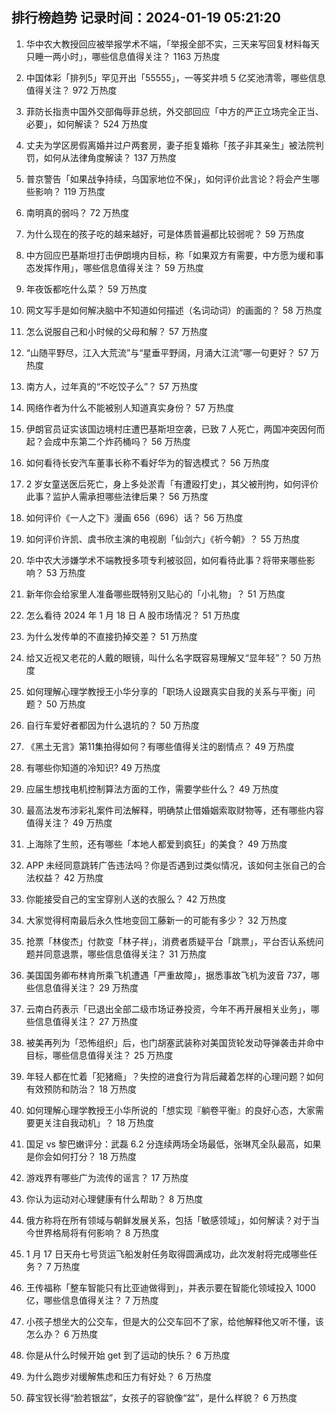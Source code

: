 
## 排行榜趋势 记录时间：2024-01-19 05:21:20
  
  1. 华中农大教授回应被举报学术不端，「举报全部不实，三天来写回复材料每天只睡一两小时」，哪些信息值得关注？ 1163 万热度
    
  2. 中国体彩「排列5」罕见开出「55555」，一等奖井喷 5 亿奖池清零，哪些信息值得关注？ 972 万热度
    
  3. 菲防长指责中国外交部侮辱菲总统，外交部回应「中方的严正立场完全正当、必要」，如何解读？ 524 万热度
    
  4. 丈夫为学区房假离婚并过户两套房，妻子拒复婚称「孩子非其亲生」被法院判罚，如何从法律角度解读？ 137 万热度
    
  5. 普京警告「如果战争持续，乌国家地位不保」，如何评价此言论？将会产生哪些影响？ 119 万热度
    
  6. 南明真的弱吗？ 72 万热度
    
  7. 为什么现在的孩子吃的越来越好，可是体质普遍都比较弱呢？ 59 万热度
    
  8. 中方回应巴基斯坦打击伊朗境内目标，称「如果双方有需要，中方愿为缓和事态发挥作用」，哪些信息值得关注？ 59 万热度
    
  9. 年夜饭都吃什么菜？ 59 万热度
    
  10. 网文写手是如何解决脑中不知道如何描述（名词动词）的画面的？ 58 万热度
    
  11. 怎么说服自己和小时候的父母和解？ 57 万热度
    
  12. “山随平野尽，江入大荒流”与“星垂平野阔，月涌大江流”哪一句更好？ 57 万热度
    
  13. 南方人，过年真的“不吃饺子么”？ 57 万热度
    
  14. 网络作者为什么不能被别人知道真实身份？ 57 万热度
    
  15. 伊朗官员证实该国边境村庄遭巴基斯坦空袭，已致 7 人死亡，两国冲突因何而起？会成中东第二个炸药桶吗？ 56 万热度
    
  16. 如何看待长安汽车董事长称不看好华为的智选模式？ 56 万热度
    
  17. 2 岁女童送医后死亡，身上多处淤青「有遭殴打史」，其父被刑拘，如何评价此事？监护人需承担哪些法律后果？ 56 万热度
    
  18. 如何评价《一人之下》漫画 656（696）话？ 56 万热度
    
  19. 如何评价许凯、虞书欣主演的电视剧「仙剑六」《祈今朝》？ 55 万热度
    
  20. 华中农大涉嫌学术不端教授多项专利被驳回，如何看待此事？将带来哪些影响？ 53 万热度
    
  21. 新年你会给家里人准备哪些既特别又贴心的「小礼物」？ 51 万热度
    
  22. 怎么看待 2024 年 1 月 18 日 A 股市场情况？ 51 万热度
    
  23. 为什么发传单的不直接扔掉交差？ 51 万热度
    
  24. 给又近视又老花的人戴的眼镜，叫什么名字既容易理解又“显年轻”？ 50 万热度
    
  25. 如何理解心理学教授王小华分享的「职场人设跟真实自我的关系与平衡」问题？ 50 万热度
    
  26. 自行车爱好者都因为什么退坑的？ 50 万热度
    
  27. 《黑土无言》第11集拍得如何？有哪些值得关注的剧情点？ 49 万热度
    
  28. 有哪些你知道的冷知识? 49 万热度
    
  29. 应届生想找电机控制算法方面的工作，需要学些什么？ 49 万热度
    
  30. 最高法发布涉彩礼案件司法解释，明确禁止借婚姻索取财物等，还有哪些内容值得关注？ 49 万热度
    
  31. 上海除了生煎，还有哪些「本地人都爱到疯狂」的美食？ 49 万热度
    
  32. APP 未经同意跳转广告违法吗？你是否遇到过类似情况，该如何主张自己的合法权益？ 42 万热度
    
  33. 你能接受自己的宝宝穿别人送的衣服么？ 42 万热度
    
  34. 大家觉得柯南最后永久性地变回工藤新一的可能有多少？ 32 万热度
    
  35. 抢票「林俊杰」付款变「林子祥」，消费者质疑平台「跳票」，平台否认系统问题并同意退票，哪些信息值得关注？ 31 万热度
    
  36. 美国国务卿布林肯所乘飞机遭遇「严重故障」，据悉事故飞机为波音 737，哪些信息值得关注？ 29 万热度
    
  37. 云南白药表示「已退出全部二级市场证券投资，今年不再开展相关业务」，哪些信息值得关注？ 27 万热度
    
  38. 被美再列为「恐怖组织」后，也门胡塞武装称对美国货轮发动导弹袭击并命中目标，哪些信息值得关注？ 25 万热度
    
  39. 年轻人都在忙着「犯猪瘾」？失控的进食行为背后藏着怎样的心理问题？如何有效预防和防治？ 18 万热度
    
  40. 如何理解心理学教授王小华所说的「想实现『躺卷平衡』的良好心态，大家需要更关注自我动机」？ 18 万热度
    
  41. 国足 vs 黎巴嫩评分：武磊 6.2 分连续两场全场最低，张琳芃全队最高，如果是你会如何打分？ 18 万热度
    
  42. 游戏界有哪些广为流传的谣言？ 17 万热度
    
  43. 你认为运动对心理健康有什么帮助？ 8 万热度
    
  44. 俄方称将在所有领域与朝鲜发展关系，包括「敏感领域」，如何解读？对于当今世界格局将有何影响？ 8 万热度
    
  45. 1 月 17 日天舟七号货运飞船发射任务取得圆满成功，此次发射将完成哪些任务？ 7 万热度
    
  46. 王传福称「整车智能只有比亚迪做得到」，并表示要在智能化领域投入 1000 亿，哪些信息值得关注？ 7 万热度
    
  47. 小孩子想坐大的公交车，但是大的公交车回不了家，给他解释他又听不懂，该怎么办？ 6 万热度
    
  48. 你是从什么时候开始 get 到了运动的快乐？ 6 万热度
    
  49. 为什么跑步对缓解焦虑和压力有好处？ 6 万热度
    
  50. 薛宝钗长得“脸若银盆”，女孩子的容貌像“盆”，是什么样貌？ 6 万热度
    